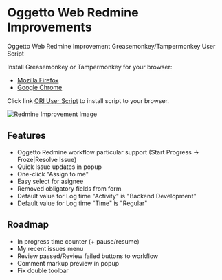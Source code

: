 Oggetto Web Redmine Improvements
================================

Oggetto Web Redmine Improvement Greasemonkey/Tampermonkey User Script

Install Greasemonkey or Tampermonkey for your browser:

* [Mozilla Firefox](https://addons.mozilla.org/ru/firefox/addon/greasemonkey/)
* [Google Chrome](https://chrome.google.com/webstore/detail/tampermonkey/dhdgffkkebhmkfjojejmpbldmpobfkfo)

Click link [ORI User Script](https://github.com/obukhow/oggetto_redmine_improvements/raw/master/ori.user.js) to install script to your browser.

![Redmine Improvement Image](http://i.imgur.com/QsJN9PS.png)

Features
--------

* Oggetto Redmine workflow particular support (Start Progress -> Froze|Resolve Issue)
* Quick Issue updates in popup
* One-click "Assign to me"
* Easy select for asignee
* Removed obligatory fields from form
* Default value for Log time "Activity" is "Backend Development"
* Default value for Log time "Time" is "Regular"

Roadmap
-------

* In progress time counter (+ pause/resume)
* My recent issues menu
* Review passed/Review failed buttons to workflow
* Comment markup preview in popup
* Fix double toolbar
